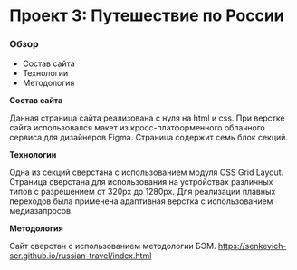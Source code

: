 # Проект 3: Путешествие по России

### Обзор
* Состав сайта
* Технологии
* Методология 

**Состав сайта**

Данная страница сайта реализована с нуля на html и css. 
При верстке сайта использовался макет из кросс-платформенного 
облачного сервиса для дизайнеров Figma.
Страница  содержит семь блок секций.

**Технологии**

Одна из секций сверстана с использованием модуля CSS Grid Layout. 
Страница  сверстана для использования на устройствах различных типов
с разрешением от 320px до 1280px. Для реализации плавных переходов 
была применена адаптивная верстка с использованием медиазапросов.

**Методология**

Сайт сверстан с использованием методологии БЭМ.
https://senkevich-ser.github.io/russian-travel/index.html